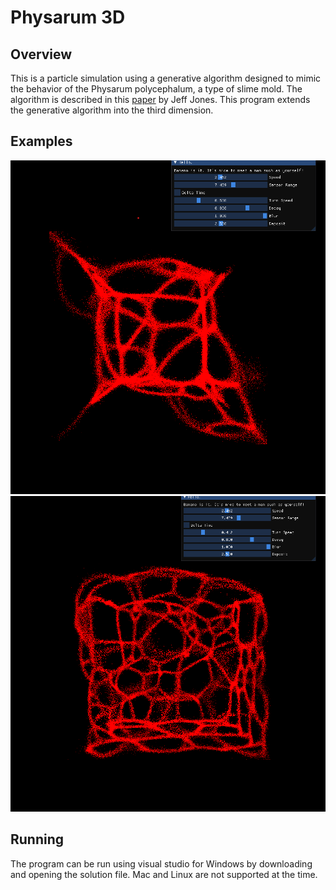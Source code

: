 # Physarum 3D

## Overview
This is a particle simulation using a generative algorithm designed to mimic the behavior of the Physarum polycephalum, a type of slime mold. The algorithm is described in this [paper](https://uwe-repository.worktribe.com/output/980579) by Jeff Jones. This program extends the generative algorithm into the third dimension.

## Examples
![Volume 1](https://github.com/RobertGiuffreda/VolumeGL/blob/master/images/vol1.png)
![Volume 2](https://github.com/RobertGiuffreda/VolumeGL/blob/master/images/vol2.png)

## Running
The program can be run using visual studio for Windows by downloading and opening the solution file. Mac and Linux are not supported at the time.
